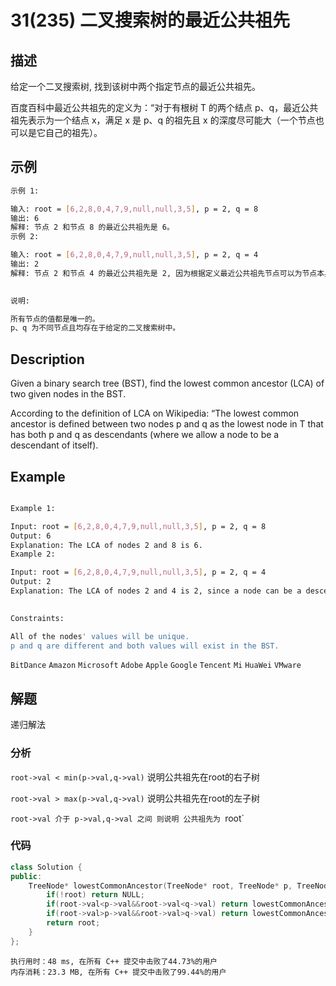 # 31(235) 二叉搜索树的最近公共祖先
## 描述

给定一个二叉搜索树, 找到该树中两个指定节点的最近公共祖先。

百度百科中最近公共祖先的定义为：“对于有根树 T 的两个结点 p、q，最近公共祖先表示为一个结点 x，满足 x 是 p、q 的祖先且 x 的深度尽可能大（一个节点也可以是它自己的祖先）。


## 示例
```bash 
示例 1:

输入: root = [6,2,8,0,4,7,9,null,null,3,5], p = 2, q = 8
输出: 6 
解释: 节点 2 和节点 8 的最近公共祖先是 6。
示例 2:

输入: root = [6,2,8,0,4,7,9,null,null,3,5], p = 2, q = 4
输出: 2
解释: 节点 2 和节点 4 的最近公共祖先是 2, 因为根据定义最近公共祖先节点可以为节点本身。
 

说明:

所有节点的值都是唯一的。
p、q 为不同节点且均存在于给定的二叉搜索树中。

``` 

## Description

Given a binary search tree (BST), find the lowest common ancestor (LCA) of two given nodes in the BST.

According to the definition of LCA on Wikipedia: “The lowest common ancestor is defined between two nodes p and q as the lowest node in T that has both p and q as descendants (where we allow a node to be a descendant of itself).

## Example

```bash

Example 1:

Input: root = [6,2,8,0,4,7,9,null,null,3,5], p = 2, q = 8
Output: 6
Explanation: The LCA of nodes 2 and 8 is 6.
Example 2:

Input: root = [6,2,8,0,4,7,9,null,null,3,5], p = 2, q = 4
Output: 2
Explanation: The LCA of nodes 2 and 4 is 2, since a node can be a descendant of itself according to the LCA definition.
 

Constraints:

All of the nodes' values will be unique.
p and q are different and both values will exist in the BST.

```

`BitDance` `Amazon` `Microsoft` `Adobe` `Apple` `Google` `Tencent` `Mi` `HuaWei` `VMware`

## 解题

递归解法

### 分析

`root->val < min(p->val,q->val)` 说明公共祖先在root的右子树

`root->val > max(p->val,q->val)` 说明公共祖先在root的左子树

`root->val 介于 p->val,q->val 之间 则说明 公共祖先为 `root`

### 代码

```C++
class Solution {
public:
    TreeNode* lowestCommonAncestor(TreeNode* root, TreeNode* p, TreeNode* q) {
        if(!root) return NULL;
        if(root->val<p->val&&root->val<q->val) return lowestCommonAncestor(root->right,p,q);
        if(root->val>p->val&&root->val>q->val) return lowestCommonAncestor(root->left,p,q);
        return root;
    }
};
```

```
执行用时：48 ms, 在所有 C++ 提交中击败了44.73%的用户
内存消耗：23.3 MB, 在所有 C++ 提交中击败了99.44%的用户
```